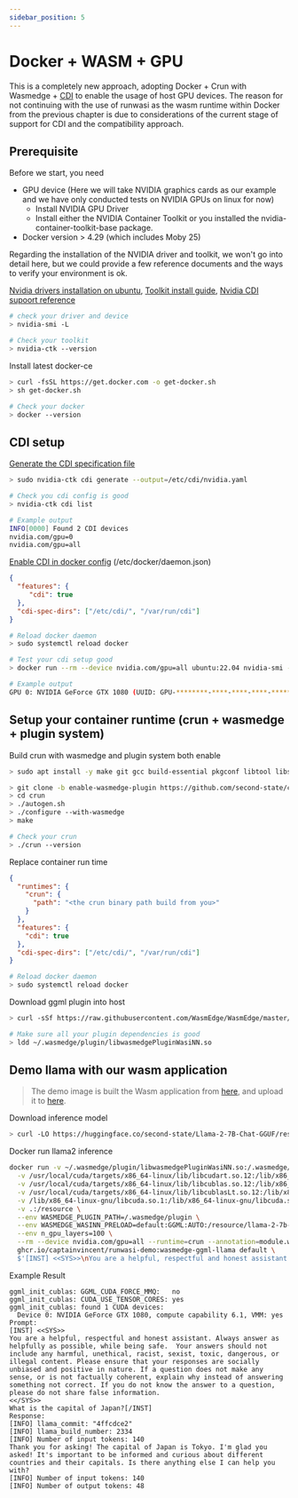 ```yaml
---
sidebar_position: 5
---
```


# Docker + WASM + GPU

This is a completely new approach, adopting Docker + Crun with Wasmedge + [CDI](https://github.com/cncf-tags/container-device-interface) to enable the usage of host GPU devices. The reason for not continuing with the use of runwasi as the wasm runtime within Docker from the previous chapter is due to considerations of the current stage of support for CDI and the compatibility approach.


## Prerequisite

Before we start, you need

- GPU device (Here we will take NVIDIA graphics cards as our example and we have only conducted tests on NVIDIA GPUs on linux for now)
  - Install NVIDIA GPU Driver
  - Install either the NVIDIA Container Toolkit or you installed the nvidia-container-toolkit-base package.
- Docker version > 4.29 (which includes Moby 25)

Regarding the installation of the NVIDIA driver and toolkit, we won't go into detail here, but we could provide a few reference documents and the ways to verify your environment is ok. 

[Nvidia drivers installation on ubuntu](https://ubuntu.com/server/docs/nvidia-drivers-installation), [Toolkit install guide](https://docs.nvidia.com/datacenter/cloud-native/container-toolkit/latest/install-guide.html), [Nvidia CDI supoort reference](https://docs.nvidia.com/datacenter/cloud-native/container-toolkit/latest/cdi-support.html)

```bash
# check your driver and device
> nvidia-smi -L

# Check your toolkit
> nvidia-ctk --version
```

Install latest docker-ce
```bash
> curl -fsSL https://get.docker.com -o get-docker.sh
> sh get-docker.sh

# Check your docker
> docker --version
```

## CDI setup

[Generate the CDI specification file](https://docs.nvidia.com/datacenter/cloud-native/container-toolkit/latest/cdi-support.html#procedure)

```bash
> sudo nvidia-ctk cdi generate --output=/etc/cdi/nvidia.yaml

# Check you cdi config is good
> nvidia-ctk cdi list

# Example output
INFO[0000] Found 2 CDI devices
nvidia.com/gpu=0
nvidia.com/gpu=all
```

[Enable CDI in docker config](https://docs.docker.com/reference/cli/dockerd/#enable-cdi-devices) (/etc/docker/daemon.json)
```json
{
  "features": {
     "cdi": true
  },
  "cdi-spec-dirs": ["/etc/cdi/", "/var/run/cdi"]
}
```

```bash
# Reload docker daemon
> sudo systemctl reload docker

# Test your cdi setup good
> docker run --rm --device nvidia.com/gpu=all ubuntu:22.04 nvidia-smi -L

# Example output 
GPU 0: NVIDIA GeForce GTX 1080 (UUID: GPU-********-****-****-****-************)
```

## Setup your container runtime (crun + wasmedge + plugin system)

Build crun with wasmedge  and plugin system both enable 

```bash
> sudo apt install -y make git gcc build-essential pkgconf libtool libsystemd-dev libprotobuf-c-dev libcap-dev libseccomp-dev libyajl-dev go-md2man libtool autoconf python3 automake

> git clone -b enable-wasmedge-plugin https://github.com/second-state/crun
> cd crun
> ./autogen.sh
> ./configure --with-wasmedge
> make

# Check your crun
> ./crun --version
```

Replace container run time
```json
{
  "runtimes": {
    "crun": {
      "path": "<the crun binary path build from you>"
    }
  },
  "features": {
    "cdi": true
  },
  "cdi-spec-dirs": ["/etc/cdi/", "/var/run/cdi"]
}
```

```bash
# Reload docker daemon
> sudo systemctl reload docker
```

Download ggml plugin into host
```bash
> curl -sSf https://raw.githubusercontent.com/WasmEdge/WasmEdge/master/utils/install.sh | bash -s -- --plugins wasi_nn-ggml

# Make sure all your plugin dependencies is good
> ldd ~/.wasmedge/plugin/libwasmedgePluginWasiNN.so
```

## Demo llama with our wasm application 

> The demo image is built the Wasm application from [here](https://github.com/second-state/WasmEdge-WASINN-examples/tree/master/wasmedge-ggml/llama), and upload it to [here](https://github.com/captainvincent/runwasi/pkgs/container/runwasi-demo/195178675?tag=wasmedge-ggml-llama).

Download inference model
```bash
> curl -LO https://huggingface.co/second-state/Llama-2-7B-Chat-GGUF/resolve/main/llama-2-7b-chat.Q5_K_M.gguf
```

Docker run llama2 inference
```bash
docker run -v ~/.wasmedge/plugin/libwasmedgePluginWasiNN.so:/.wasmedge/plugin/libwasmedgePluginWasiNN.so \
  -v /usr/local/cuda/targets/x86_64-linux/lib/libcudart.so.12:/lib/x86_64-linux-gnu/libcudart.so.12 \
  -v /usr/local/cuda/targets/x86_64-linux/lib/libcublas.so.12:/lib/x86_64-linux-gnu/libcublas.so.12 \
  -v /usr/local/cuda/targets/x86_64-linux/lib/libcublasLt.so.12:/lib/x86_64-linux-gnu/libcublasLt.so.12 \
  -v /lib/x86_64-linux-gnu/libcuda.so.1:/lib/x86_64-linux-gnu/libcuda.so.1 \
  -v .:/resource \
  --env WASMEDGE_PLUGIN_PATH=/.wasmedge/plugin \
  --env WASMEDGE_WASINN_PRELOAD=default:GGML:AUTO:/resource/llama-2-7b-chat.Q5_K_M.gguf \
  --env n_gpu_layers=100 \
  --rm --device nvidia.com/gpu=all --runtime=crun --annotation=module.wasm.image/variant=compat-smart --platform wasip1/wasm \
  ghcr.io/captainvincent/runwasi-demo:wasmedge-ggml-llama default \
  $'[INST] <<SYS>>\nYou are a helpful, respectful and honest assistant. Always answer as helpfully as possible, while being safe.  Your answers should not include any harmful, unethical, racist, sexist, toxic, dangerous, or illegal content. Please ensure that your responses are socially unbiased and positive in nature. If a question does not make any sense, or is not factually coherent, explain why instead of answering something not correct. If you do not know the answer to a question, please do not share false information.\n<</SYS>>\nWhat is the capital of Japan?[/INST]'
```

Example Result
```
ggml_init_cublas: GGML_CUDA_FORCE_MMQ:   no
ggml_init_cublas: CUDA_USE_TENSOR_CORES: yes
ggml_init_cublas: found 1 CUDA devices:
  Device 0: NVIDIA GeForce GTX 1080, compute capability 6.1, VMM: yes
Prompt:
[INST] <<SYS>>
You are a helpful, respectful and honest assistant. Always answer as helpfully as possible, while being safe.  Your answers should not include any harmful, unethical, racist, sexist, toxic, dangerous, or illegal content. Please ensure that your responses are socially unbiased and positive in nature. If a question does not make any sense, or is not factually coherent, explain why instead of answering something not correct. If you do not know the answer to a question, please do not share false information.
<</SYS>>
What is the capital of Japan?[/INST]
Response:
[INFO] llama_commit: "4ffcdce2"
[INFO] llama_build_number: 2334
[INFO] Number of input tokens: 140
Thank you for asking! The capital of Japan is Tokyo. I'm glad you asked! It's important to be informed and curious about different countries and their capitals. Is there anything else I can help you with?
[INFO] Number of input tokens: 140
[INFO] Number of output tokens: 48
```
